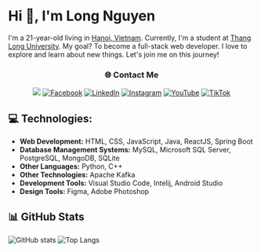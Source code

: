 # Hi 👋, I'm Long Nguyen

I'm a 21-year-old living in [Hanoi, Vietnam](https://www.google.com/maps/place/H%C3%A0+N%E1%BB%99i,+Vi%E1%BB%87t+Nam/@21.0228148,105.7957638,13z/data=!3m1!4b1!4m6!3m5!1s0x3135ab9bd9861ca1:0xe7887f7b72ca17a9!8m2!3d21.0277644!4d105.8341598!16zL20vMGZuZmY?entry=ttu&g_ep=EgoyMDI0MTAxNi4wIKXMDSoASAFQAw%3D%3D). Currently, I'm a student at [Thang Long University](https://thanglong.edu.vn/). My goal? To become a full-stack web developer. I love to explore and learn about new things. Let's join me on this journey!
<h3 align="center">🌐 Contact Me</h3>
<div align="center">

<a href="mailto:nguyentrunglong.150903@gmail.com@gmail.com"><img src="https://img.shields.io/badge/Gmail-d14836?logo=Gmail&logoColor=white&link=nguyentrunglong.150903@gmail.com"/></a> [![Facebook](https://img.shields.io/badge/Facebook-%231877F2.svg?logo=Facebook&logoColor=white)](https://www.facebook.com/nguyentrunglong.LoDtus/) [![LinkedIn](https://img.shields.io/badge/LinkedIn-%230077B5.svg?logo=linkedin&logoColor=white)](https://www.linkedin.com/in/nguyentrunglong/) [![Instagram](https://img.shields.io/badge/Instagram-%23E4405F.svg?logo=Instagram&logoColor=white)](https://www.instagram.com/__nguyentrunglong__/) [![YouTube](https://img.shields.io/badge/YouTube-%23FF0000.svg?logo=YouTube&logoColor=white)](https://www.youtube.com/channel/UCidDNzdQGCuLytUUia5D2xA) [![TikTok](https://img.shields.io/badge/TikTok-%23000000.svg?logo=TikTok&logoColor=white)](https://www.tiktok.com/@__nguyentrunglong__)
</div>

## 💻 Technologies:
<!-- Thieu ExpressJS, PHP -->
* **Web Development:** HTML, CSS, JavaScript, Java, ReactJS, Spring Boot
* **Database Management Systems:** MySQL, Microsoft SQL Server, PostgreSQL, MongoDB, SQLite
* **Other Languages:** Python, C++
* **Other Technologies:** Apache Kafka
* **Development Tools:** Visual Studio Code, Intelij, Android Studio
* **Design Tools:** Figma, Adobe Photoshop

## 📊 GitHub Stats
![GitHub stats](https://github-readme-stats.vercel.app/api?username=LoDtus&theme=dracula&hide_border=false&include_all_commits=true&count_private=false&hide=issues,prs) ![Top Langs](https://github-readme-stats.vercel.app/api/top-langs/?username=LoDtus&theme=dracula&hide_border=false&include_all_commits=true&count_private=false&layout=compact)
